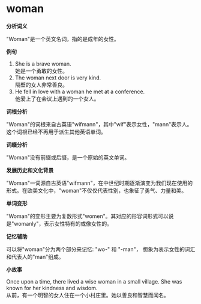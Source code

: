 # woman

**分析词义**

  

"Woman"是一个英文名词，指的是成年的女性。

  

**例句**

  

1.  She is a brave woman.  
    她是一个勇敢的女性。
2.  The woman next door is very kind.  
    隔壁的女人非常善良。
3.  He fell in love with a woman he met at a conference.  
    他爱上了在会议上遇到的一个女人。

  

**词根分析**

  

"Woman"的词根来自古英语"wifmann"，其中"wif"表示女性，"mann"表示人。这个词根已经不再用于派生其他英语单词。

  

**词缀分析**

  

"Woman"没有前缀或后缀，是一个原始的英文单词。

  

**发展历史和文化背景**

  

"Woman"一词源自古英语"wifmann"，在中世纪时期逐渐演变为我们现在使用的形式。在欧美文化中，"woman"不仅仅代表性别，也象征了勇气、力量和美。

  

**单词变形**

  

"Woman"的变形主要为复数形式"women"。其对应的形容词形式可以说是"womanly"，表示女性特有的或像女性的。

  

**记忆辅助**

  

可以将"woman"分为两个部分来记忆: "wo-" 和 "-man"， 想象为表示女性的词汇和代表人的"man"组成。

  

**小故事**

  

Once upon a time, there lived a wise woman in a small village. She was known for her kindness and wisdom.  
从前，有一个明智的女人住在一个小村庄里。她以善良和智慧而闻名。
